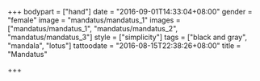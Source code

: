 +++
bodypart = ["hand"]
date = "2016-09-01T14:33:04+08:00"
gender = "female"
image = "mandatus/mandatus_1"
images = ["mandatus/mandatus_1", "mandatus/mandatus_2", "mandatus/mandatus_3"]
style = ["simplicity"]
tags = ["black and gray", "mandala", "lotus"]
tattoodate = "2016-08-15T22:38:26+08:00"
title = "Mandatus"

+++
